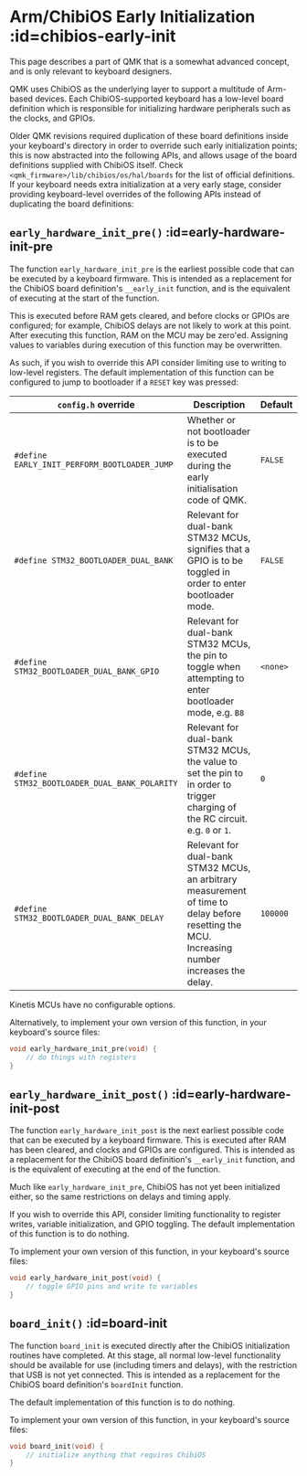 # Arm/ChibiOS Early Initialization :id=chibios-early-init

This page describes a part of QMK that is a somewhat advanced concept, and is only relevant to keyboard designers.

QMK uses ChibiOS as the underlying layer to support a multitude of Arm-based devices. Each ChibiOS-supported keyboard has a low-level board definition which is responsible for initializing hardware peripherals such as the clocks, and GPIOs.

Older QMK revisions required duplication of these board definitions inside your keyboard's directory in order to override such early initialization points; this is now abstracted into the following APIs, and allows usage of the board definitions supplied with ChibiOS itself. Check `<qmk_firmware>/lib/chibios/os/hal/boards` for the list of official definitions. If your keyboard needs extra initialization at a very early stage, consider providing keyboard-level overrides of the following APIs instead of duplicating the board definitions:

## `early_hardware_init_pre()` :id=early-hardware-init-pre

The function `early_hardware_init_pre` is the earliest possible code that can be executed by a keyboard firmware. This is intended as a replacement for the ChibiOS board definition's `__early_init` function, and is the equivalent of executing at the start of the function.

This is executed before RAM gets cleared, and before clocks or GPIOs are configured; for example, ChibiOS delays are not likely to work at this point. After executing this function, RAM on the MCU may be zero'ed. Assigning values to variables during execution of this function may be overwritten.

As such, if you wish to override this API consider limiting use to writing to low-level registers. The default implementation of this function can be configured to jump to bootloader if a `RESET` key was pressed:

| `config.h` override                           | Description                                                                                                                                                                                                                                                                            | Default  |
|-----------------------------------------------|----------------------------------------------------------------------------------------------------------------------------------------------------------------------------------------------------------------------------------------------------------------------------------------|----------|
| `#define EARLY_INIT_PERFORM_BOOTLOADER_JUMP`  | Whether or not bootloader is to be executed during the early initialisation code of QMK.                                                                                                                                                                                               | `FALSE`  |
| `#define STM32_BOOTLOADER_DUAL_BANK`          | Relevant for dual-bank STM32 MCUs, signifies that a GPIO is to be toggled in order to enter bootloader mode.                                                                                                                                                                           | `FALSE`  |
| `#define STM32_BOOTLOADER_DUAL_BANK_GPIO`     | Relevant for dual-bank STM32 MCUs, the pin to toggle when attempting to enter bootloader mode, e.g. `B8`                                                                                                                                                                               | `<none>` |
| `#define STM32_BOOTLOADER_DUAL_BANK_POLARITY` | Relevant for dual-bank STM32 MCUs, the value to set the pin to in order to trigger charging of the RC circuit. e.g. `0` or `1`.                                                                                                                                                        | `0`      |
| `#define STM32_BOOTLOADER_DUAL_BANK_DELAY`    | Relevant for dual-bank STM32 MCUs, an arbitrary measurement of time to delay before resetting the MCU. Increasing number increases the delay.                                                                                                                                          | `100000` |

Kinetis MCUs have no configurable options.

Alternatively, to implement your own version of this function, in your keyboard's source files:

```c
void early_hardware_init_pre(void) {
    // do things with registers
}
```

## `early_hardware_init_post()` :id=early-hardware-init-post

The function `early_hardware_init_post` is the next earliest possible code that can be executed by a keyboard firmware. This is executed after RAM has been cleared, and clocks and GPIOs are configured. This is intended as a replacement for the ChibiOS board definition's `__early_init` function, and is the equivalent of executing at the end of the function.

Much like `early_hardware_init_pre`, ChibiOS has not yet been initialized either, so the same restrictions on delays and timing apply.

If you wish to override this API, consider limiting functionality to register writes, variable initialization, and GPIO toggling. The default implementation of this function is to do nothing.

To implement your own version of this function, in your keyboard's source files:

```c
void early_hardware_init_post(void) {
    // toggle GPIO pins and write to variables
}
```

## `board_init()` :id=board-init

The function `board_init` is executed directly after the ChibiOS initialization routines have completed. At this stage, all normal low-level functionality should be available for use (including timers and delays), with the restriction that USB is not yet connected. This is intended as a replacement for the ChibiOS board definition's `boardInit` function.

The default implementation of this function is to do nothing.

To implement your own version of this function, in your keyboard's source files:

```c
void board_init(void) {
    // initialize anything that requires ChibiOS
}
```
